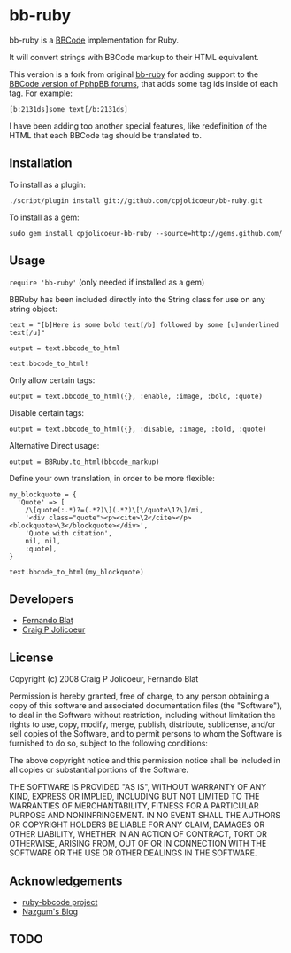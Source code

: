 # bb-ruby

bb-ruby is a [BBCode](http://www.bbcode.org) implementation for Ruby.

It will convert strings with BBCode markup to their HTML equivalent.

This version is a fork from original [bb-ruby](git://github.com/cpjolicoeur/bb-ruby) for adding support
to the [BBCode version of PphpBB forums](http://www.phpbb.com/community/faq.php?mode=bbcode), that adds some tag ids inside of each tag. For example:

`[b:2131ds]some text[/b:2131ds]`

I have been adding too another special features, like redefinition of the HTML that each BBCode tag should be translated to.


## Installation

To install as a plugin:

`./script/plugin install git://github.com/cpjolicoeur/bb-ruby.git`

To install as a gem:

`sudo gem install cpjolicoeur-bb-ruby --source=http://gems.github.com/`


## Usage

`require 'bb-ruby'` (only needed if installed as a gem)

BBRuby has been included directly into the String class for use on any string object:

`text = "[b]Here is some bold text[/b] followed by some [u]underlined text[/u]"`

`output = text.bbcode_to_html`

`text.bbcode_to_html!`

Only allow certain tags:

`output = text.bbcode_to_html({}, :enable, :image, :bold, :quote)`

Disable certain tags:

`output = text.bbcode_to_html({}, :disable, :image, :bold, :quote)`

Alternative Direct usage:

`output = BBRuby.to_html(bbcode_markup)`

Define your own translation, in order to be more flexible:

    my_blockquote = {
      'Quote' => [
        /\[quote(:.*)?=(.*?)\](.*?)\[\/quote\1?\]/mi,
        '<div class="quote"><p><cite>\2</cite></p><blockquote>\3</blockquote></div>',
        'Quote with citation',
        nil, nil,
        :quote],      
    }
 
    text.bbcode_to_html(my_blockquote)


## Developers

* [Fernando Blat](http://github.com/ferblape)
* [Craig P Jolicoeur](http://github.com/cpjolicoeur)


## License

Copyright (c) 2008 Craig P Jolicoeur, Fernando Blat

Permission is hereby granted, free of charge, to any person obtaining a copy
of this software and associated documentation files (the "Software"), to deal
in the Software without restriction, including without limitation the rights
to use, copy, modify, merge, publish, distribute, sublicense, and/or sell
copies of the Software, and to permit persons to whom the Software is
furnished to do so, subject to the following conditions:

The above copyright notice and this permission notice shall be included in
all copies or substantial portions of the Software.

THE SOFTWARE IS PROVIDED "AS IS", WITHOUT WARRANTY OF ANY KIND, EXPRESS OR
IMPLIED, INCLUDING BUT NOT LIMITED TO THE WARRANTIES OF MERCHANTABILITY,
FITNESS FOR A PARTICULAR PURPOSE AND NONINFRINGEMENT. IN NO EVENT SHALL THE
AUTHORS OR COPYRIGHT HOLDERS BE LIABLE FOR ANY CLAIM, DAMAGES OR OTHER
LIABILITY, WHETHER IN AN ACTION OF CONTRACT, TORT OR OTHERWISE, ARISING FROM,
OUT OF OR IN CONNECTION WITH THE SOFTWARE OR THE USE OR OTHER DEALINGS IN
THE SOFTWARE.


## Acknowledgements

* [ruby-bbcode project](http://code.google.com/p/ruby-bbcode/)
* [Nazgum's Blog](http://www.nazgum.com/2008/01/08/bbcode-with-ruby-on-rails-part-1/)


## TODO



